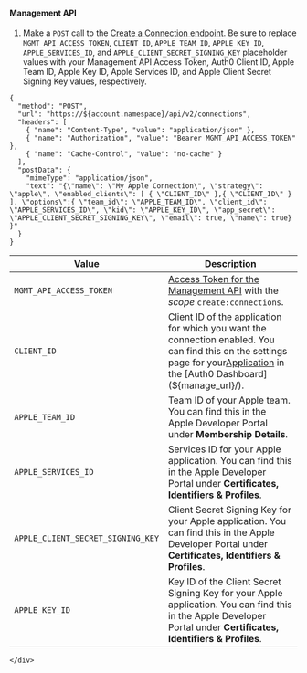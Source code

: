 #### Management API
1. Make a `POST` call to the [Create a Connection endpoint](/api/management/v2/#!/Connections/post_connections). Be sure to replace `MGMT_API_ACCESS_TOKEN`, `CLIENT_ID`, `APPLE_TEAM_ID`, `APPLE_KEY_ID`, `APPLE_SERVICES_ID`, and `APPLE_CLIENT_SECRET_SIGNING_KEY` placeholder values with your Management API Access Token, Auth0 Client ID, Apple Team ID, Apple Key ID, Apple Services ID, and Apple Client Secret Signing Key values, respectively.
```har
{
  "method": "POST",
  "url": "https://${account.namespace}/api/v2/connections",
  "headers": [
    { "name": "Content-Type", "value": "application/json" },
    { "name": "Authorization", "value": "Bearer MGMT_API_ACCESS_TOKEN" },
    { "name": "Cache-Control", "value": "no-cache" }
  ],
  "postData": {
    "mimeType": "application/json",
    "text": "{\"name\": \"My Apple Connection\", \"strategy\": \"apple\", \"enabled_clients\": [ { \"CLIENT_ID\" },{ \"CLIENT_ID\" } ], \"options\":{ \"team_id\": \"APPLE_TEAM_ID\", \"client_id\": \"APPLE_SERVICES_ID\", \"kid\": \"APPLE_KEY_ID\", \"app_secret\": \"APPLE_CLIENT_SECRET_SIGNING_KEY\", \"email\": true, \"name\": true} }"
  }
}
```
| Value | Description |
| - | - |
| `MGMT_API_ACCESS_TOKEN` | [Access Token for the Management API](/api/management/v2/tokens) with the <dfn data-key="scope">scope</dfn> `create:connections`. |
| `CLIENT_ID` | Client ID of the application for which you want the connection enabled. You can find this on the settings page for your[Application](${manage_url}/#/applications) in the [Auth0 Dashboard](${manage_url}/). |
| `APPLE_TEAM_ID` | Team ID of your Apple team. You can find this in the Apple Developer Portal under **Membership Details**. |
| `APPLE_SERVICES_ID` | Services ID for your Apple application. You can find this in the Apple Developer Portal under **Certificates, Identifiers & Profiles**. |
| `APPLE_CLIENT_SECRET_SIGNING_KEY` | Client Secret Signing Key for your Apple application. You can find this in the Apple Developer Portal under **Certificates, Identifiers & Profiles**. |
| `APPLE_KEY_ID` | Key ID of the Client Secret Signing Key for your Apple application. You can find this in the Apple Developer Portal under **Certificates, Identifiers & Profiles**.|
    </div>
  </div>
</div>
